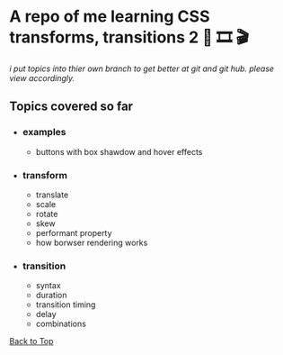 <a name="custom_anchor_name"></a>

# A repo of me learning CSS transforms, transitions 2 :movie_camera: :film_strip: :clapper:

_i put topics into thier own branch to get better at git and git hub. please view accordingly._

## Topics covered so far

- ### examples
  - buttons with box shawdow and hover effects
- ### transform
  - translate
  - scale
  - rotate
  - skew
  - performant property
  - how borwser rendering works
- ### transition
  - syntax
  - duration
  - transition timing
  - delay
  - combinations
  

[Back to Top](#custom_anchor_name)
